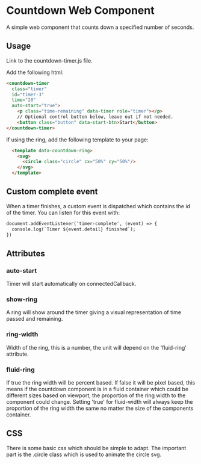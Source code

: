 # Countdown Web Component

A simple web component that counts down a specified number of seconds.

## Usage

Link to the countdown-timer.js file.

Add the following html:

```html
<countdown-timer
  class="timer"
  id="timer-3"
  time="20"
  auto-start="true">
    <p class="time-remaining" data-timer role="timer"></p>
    // Optional control button below, leave out if not needed.
    <button class="button" data-start-btn>Start</button>
</countdown-timer>
```

If using the ring, add the following template to your page:

```html
  <template data-countdown-ring>
    <svg>
      <circle class="circle" cx="50%" cy="50%"/>
    </svg>
  </template>
```

## Custom complete event

When a timer finishes, a custom event is dispatched which contains the id of the timer.
You can listen for this event with:

```html
document.addEventListener('timer-complete', (event) => {
  console.log(`Timer ${event.detail} finished`);
})
```

## Attributes

### auto-start
Timer will start automatically on connectedCallback.

### show-ring
A ring will show around the timer giving a visual representation of time passed and remaining.

### ring-width
Width of the ring, this is a number, the unit will depend on the 'fluid-ring' attribute.

### fluid-ring
If true the ring width will be percent based. If false it will be pixel based, this means if the countdown component is in a fluid container which could be different sizes based on viewport, the proportion of the ring width to the component could change. Setting 'true' for fluid-width will always keep the proportion of the ring width the same no matter the size of the components container.


## CSS

There is some basic css which should be simple to adapt. The important part is the .circle class which is used to animate the circle svg.
